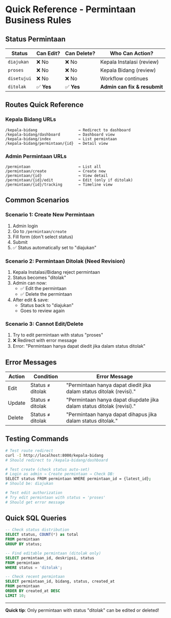 # Quick Reference - Permintaan Business Rules

## Status Permintaan

| Status | Can Edit? | Can Delete? | Who Can Action? |
|--------|-----------|-------------|-----------------|
| `diajukan` | ❌ No | ❌ No | Kepala Instalasi (review) |
| `proses` | ❌ No | ❌ No | Kepala Bidang (review) |
| `disetujui` | ❌ No | ❌ No | Workflow continues |
| `ditolak` | ✅ **Yes** | ✅ **Yes** | **Admin can fix & resubmit** |

## Routes Quick Reference

### Kepala Bidang URLs
```
/kepala-bidang                  → Redirect to dashboard
/kepala-bidang/dashboard        → Dashboard view
/kepala-bidang/index            → List permintaan
/kepala-bidang/permintaan/{id}  → Detail view
```

### Admin Permintaan URLs
```
/permintaan                     → List all
/permintaan/create              → Create new
/permintaan/{id}                → View detail
/permintaan/{id}/edit           → Edit (only if ditolak)
/permintaan/{id}/tracking       → Timeline view
```

## Common Scenarios

### Scenario 1: Create New Permintaan
1. Admin login
2. Go to `/permintaan/create`
3. Fill form (don't select status)
4. Submit
5. ✅ Status automatically set to "diajukan"

### Scenario 2: Permintaan Ditolak (Need Revision)
1. Kepala Instalasi/Bidang reject permintaan
2. Status becomes "ditolak"
3. Admin can now:
   - ✅ Edit the permintaan
   - ✅ Delete the permintaan
4. After edit & save:
   - Status back to "diajukan"
   - Goes to review again

### Scenario 3: Cannot Edit/Delete
1. Try to edit permintaan with status "proses"
2. ❌ Redirect with error message
3. Error: "Permintaan hanya dapat diedit jika dalam status ditolak"

## Error Messages

| Action | Condition | Error Message |
|--------|-----------|---------------|
| Edit | Status ≠ ditolak | "Permintaan hanya dapat diedit jika dalam status ditolak (revisi)." |
| Update | Status ≠ ditolak | "Permintaan hanya dapat diupdate jika dalam status ditolak (revisi)." |
| Delete | Status ≠ ditolak | "Permintaan hanya dapat dihapus jika dalam status ditolak." |

## Testing Commands

```bash
# Test route redirect
curl -I http://localhost:8000/kepala-bidang
# Should redirect to /kepala-bidang/dashboard

# Test create (check status auto-set)
# Login as admin → Create permintaan → Check DB:
SELECT status FROM permintaan WHERE permintaan_id = {latest_id};
# Should be: diajukan

# Test edit authorization
# Try edit permintaan with status = 'proses'
# Should get error message
```

## Quick SQL Queries

```sql
-- Check status distribution
SELECT status, COUNT(*) as total 
FROM permintaan 
GROUP BY status;

-- Find editable permintaan (ditolak only)
SELECT permintaan_id, deskripsi, status 
FROM permintaan 
WHERE status = 'ditolak';

-- Check recent permintaan
SELECT permintaan_id, bidang, status, created_at 
FROM permintaan 
ORDER BY created_at DESC 
LIMIT 10;
```

---

**Quick tip**: Only permintaan with status "ditolak" can be edited or deleted!

